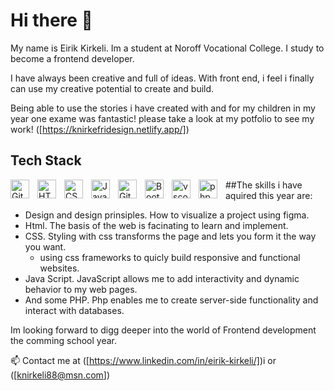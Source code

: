 # Hi there 👋

My name is Eirik Kirkeli. Im a student at Noroff Vocational College.
I study to become a frontend developer.

I have always been creative and full of ideas. With front end, i feel i finally can use my creative potential to create and build.

Being able to use the stories i have created with and for my children in my year one exame was fantastic! please take a look at my potfolio to see my work!
([https://knirkefridesign.netlify.app/])

## Tech Stack
<img align="left" alt="Git" width="30px" style="padding-right:10px;" src="https://cdn.jsdelivr.net/gh/devicons/devicon/icons/git/git-original.svg" />
<img align="left" alt="HTML" width="30px" style="padding-right:10px;" src="https://cdn.jsdelivr.net/gh/devicons/devicon/icons/html5/html5-plain.svg" />
<img align="left" alt="CSS" width="30px" style="padding-right:10px;" src="https://cdn.jsdelivr.net/gh/devicons/devicon/icons/css3/css3-plain.svg" />
<img align="left" alt="JavaScript" width="30px" style="padding-right:10px;" src="https://cdn.jsdelivr.net/gh/devicons/devicon/icons/javascript/javascript-plain.svg" />
<img align="left" alt="GitHub" width="30px" style="padding-right:10px;" src="https://cdn.jsdelivr.net/gh/devicons/devicon/icons/github/github-original.svg" />
<img align="left" alt="Bootstrap" width="30px" style="padding-right:10px;" src="https://cdn.jsdelivr.net/gh/devicons/devicon/icons/bootstrap/bootstrap-original.svg" />
<img align="left" alt="vscode" width="30px" style="padding-right:10px;" src="https://cdn.jsdelivr.net/gh/devicons/devicon/icons/vscode/vscode-original.svg" />
<img align="left" alt="php" width="30px" style="padding-right:10px;" src="https://cdn.jsdelivr.net/gh/devicons/devicon/icons/php/php-plain.svg" />

##The skills i have aquired this year are:

- Design and design prinsiples. How to visualize a project using figma.
- Html. The basis of the web is facinating to learn and implement.
- CSS. Styling with css transforms the page and lets you form it the way you want.
    - using css frameworks to quicly build responsive and functional websites.
- Java Script. JavaScript allows me to add interactivity and dynamic behavior to my web pages.
- And some PHP. Php enables me to create server-side functionality and interact with databases.

Im looking forward to digg deeper into the world of Frontend development the comming school year.

📫 Contact me at ([https://www.linkedin.com/in/eirik-kirkeli/])i or ([knirkeli88@msn.com])
